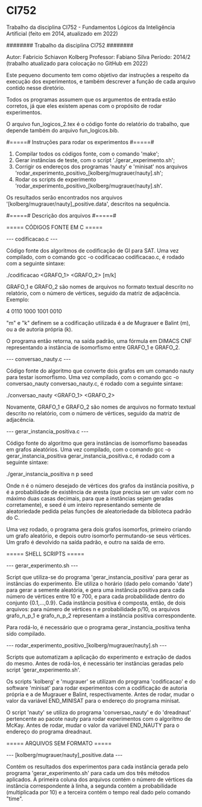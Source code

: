 # CI752
Trabalho da disciplina CI752 - Fundamentos Lógicos da Inteligência Artificial (feito em 2014, atualizado em 2022)

######## Trabalho da disciplina CI752 ########

Autor: Fabricio Schiavon Kolberg
Professor: Fabiano Silva
Período: 2014/2 (trabalho atualizado para colocação no GitHub em 2022)

Este pequeno documento tem como objetivo dar instruções a respeito da execução dos experimentos,
e também descrever a função de cada arquivo contido nesse diretório.

Todos os programas assumem que os argumentos de entrada estão corretos, já que eles existem 
apenas com o propósito de rodar experimentos.

O arquivo fun_logicos_2.tex é o código fonte do relatório do trabalho, que depende também do 
arquivo fun_logicos.bib.

#=====# Instruções para rodar os experimentos #=====#

1) Compilar todos os códigos fonte, com o comando 'make';
2) Gerar instâncias de teste, com o script './gerar_experimento.sh';
3) Corrigir os endereços dos programas 'nauty' e 'minisat' nos arquivos
   'rodar_experimento_positivo_[kolberg/mugrauer/nauty].sh';
4) Rodar os scripts de experimento 'rodar_experimento_positivo_[kolberg/mugrauer/nauty].sh'.

Os resultados serão encontrados nos arquivos '[kolberg/mugrauer/nauty]_positive.data', descritos
na sequência.



#=====# Descrição dos arquivos #=====#

===== CÓDIGOS FONTE EM C =====

--- codificacao.c ---

Código fonte dos algoritmos de codificação de GI para SAT. 
Uma vez compilado, com o comando
	gcc -o codificacao codificacao.c,
é rodado com a seguinte sintaxe:

./codificacao <GRAFO_1> <GRAFO_2> [m/k]

GRAFO_1 e GRAFO_2 são nomes de arquivos no formato textual descrito no relatório, com o número
de vértices, seguido da matriz de adjacência. Exemplo:

4
0110
1000
1001
0010

"m" e "k" definem se a codificação utilizada é a de Mugrauer e Balint (m), ou a de autoria própria (k).

O programa então retorna, na saída padrão, uma fórmula em DIMACS CNF representando a instância de isomorfismo
entre GRAFO_1 e GRAFO_2.


--- conversao_nauty.c ---

Código fonte do algoritmo que converte dois grafos em um comando nauty para testar isomorfismo. 
Uma vez compilado, com o comando
	gcc -o conversao_nauty conversao_nauty.c,
é rodado com a seguinte sintaxe:

./conversao_nauty <GRAFO_1> <GRAFO_2>

Novamente, GRAFO_1 e GRAFO_2 são nomes de arquivos no formato textual descrito no relatório, com o número
de vértices, seguido da matriz de adjacência.


--- gerar_instancia_positiva.c ---

Código fonte do algoritmo que gera instâncias de isomorfismo baseadas em grafos aleatórios.
Uma vez compilado, com o comando
	gcc -o gerar_instancia_positiva gerar_instancia_positiva.c,
é rodado com a seguinte sintaxe:

./gerar_instancia_positiva n p seed

Onde n é o número desejado de vértices dos grafos da instância positiva, p é a probabilidade de existência de aresta
(que precisa ser um valor com no máximo duas casas decimais, para que a instâncias sejam geradas corretamente), e seed
é um inteiro representando semente de aleatoriedade pedida pelas funções de aleatoriedade da biblioteca padrão do C.

Uma vez rodado, o programa gera dois grafos isomorfos, primeiro criando um grafo aleatório, e depois outro isomorfo
permutando-se seus vértices. Um grafo é devolvido na saída padrão, e outro na saída de erro.



===== SHELL SCRIPTS =====

--- gerar_experimento.sh ---

Script que utiliza-se do programa 'gerar_instancia_positiva' para gerar as instâncias do experimento. Ele utiliza o horário (dado pelo 
comando 'date') para gerar a semente aleatória, e gera uma instância positiva para cada número de vértices entre 10 e 700, e para cada
probabilidade dentro do conjunto {0.1,...,0.9}. Cada instância positiva é composta, então, de dois arquivos: para número de vértices n
e probabilidade p/10, os arquivos grafo_n_p_1 e grafo_n_p_2 representam a instância positiva correspondente.

Para rodá-lo, é necessário que o programa gerar_instancia_positiva tenha sido compilado.


--- rodar_experimento_positivo_[kolberg/mugrauer/nauty].sh ---

Scripts que automatizam a aplicação do experimento e extração de dados do mesmo. Antes de rodá-los, é necessário ter instâncias
geradas pelo script 'gerar_experimento.sh'.

Os scripts 'kolberg' e 'mugrauer' se utilizam do programa 'codificacao' e do software 'minisat' 
para rodar experimentos com a codificação de autoria própria e a de Mugrauer e Balint, respectivamente.
Antes de rodar, mudar o valor da variável END_MINISAT para o endereço do programa minisat.

O script 'nauty' se utiliza do programa 'conversao_nauty' e do 'dreadnaut' pertencente ao pacote nauty para rodar 
experimentos com o algoritmo de McKay. Antes de rodar, mudar o valor da variável END_NAUTY para o endereço do programa
dreadnaut.



===== ARQUIVOS SEM FORMATO =====

--- [kolberg/mugrauer/nauty]_positive.data ---

Contém os resultados dos experimentos para cada instância gerada pelo programa 'gerar_experimento.sh' para cada um dos três
métodos aplicados. A primeira coluna dos arquivos contém o número de vértices da instância correspondente à linha, a segunda
contém a probabilidade (multiplicada por 10) e a terceira contém o tempo real dado pelo comando "time".

